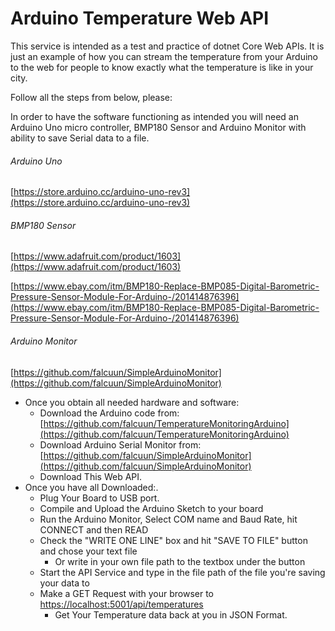 # Arduino Temperature Web API
This service is intended as a test and practice of dotnet Core Web APIs.
It is just an example of how you can stream the temperature from your Arduino to the web for people to know exactly what the
temperature is like in your city. 

Follow all the steps from below, please:

In order to have the software functioning as intended you will need an Arduino Uno micro controller,
BMP180 Sensor and Arduino Monitor with ability to save Serial data to a file.
###### Arduino Uno
[https://store.arduino.cc/arduino-uno-rev3](https://store.arduino.cc/arduino-uno-rev3)
###### BMP180 Sensor
[https://www.adafruit.com/product/1603](https://www.adafruit.com/product/1603)

[https://www.ebay.com/itm/BMP180-Replace-BMP085-Digital-Barometric-Pressure-Sensor-Module-For-Arduino-/201414876396](https://www.ebay.com/itm/BMP180-Replace-BMP085-Digital-Barometric-Pressure-Sensor-Module-For-Arduino-/201414876396)
###### Arduino Monitor
[https://github.com/falcuun/SimpleArduinoMonitor](https://github.com/falcuun/SimpleArduinoMonitor)

 - Once you obtain all needed hardware and software:
 	-  Download the Arduino code from: [https://github.com/falcuun/TemperatureMonitoringArduino](https://github.com/falcuun/TemperatureMonitoringArduino)
 	-  Download Arduino Serial Monitor from: [https://github.com/falcuun/SimpleArduinoMonitor](https://github.com/falcuun/SimpleArduinoMonitor)
 	-  Download This Web API.  
 - Once you have all Downloaded:.
 	- Plug Your Board to USB port.
 	- Compile and Upload the Arduino Sketch to your board
 	- Run the Arduino Monitor, Select COM name and Baud Rate, hit CONNECT and then READ
 	- Check the "WRITE ONE LINE" box and hit "SAVE TO FILE" button and chose your text file
 		- Or write in your own file path to the textbox under the button 
 	- Start the API Service and type in the file path of the file you're saving your data to
 	- Make a GET Request with your browser to [https://localhost:5001/api/temperatures](https://localhost:5001/api/temperatures)
 		- Get Your Temperature data back at you in JSON Format.

      
   
